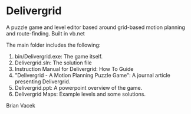 # Delivergrid
A puzzle game and level editor based around grid-based motion planning and route-finding.
Built in vb.net

The main folder includes the following:

1) bin/Delivergrid.exe: The game itself.
2) Delivergrid.sln: The solution file
3) Instruction Manual for Delivergrid: How To Guide
4) "Delivergrid - A Motion Planning Puzzle Game": A journal article presenting Delivergrid.
5) Delivergrid.ppt: A powerpoint overview of the game.
6) Delivergrid Maps: Example levels and some solutions.

Brian Vacek
